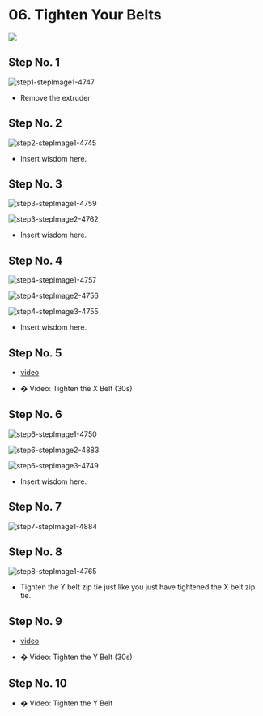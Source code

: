 # 06. Tighten Your Belts

![](https://d17kynu4zpq5hy.cloudfront.net/igi/imade3d/e1JUoUiB1FQHMwrC.medium)

## Step No. 1

![step1-stepImage1-4747](https://d17kynu4zpq5hy.cloudfront.net/igi/imade3d/fsFA634JcHLJIBo6.medium)

- Remove the extruder

## Step No. 2

![step2-stepImage1-4745](https://d17kynu4zpq5hy.cloudfront.net/igi/imade3d/rQC2ZgUHIP1LjvKQ.medium)

- Insert wisdom here.

## Step No. 3

![step3-stepImage1-4759](https://d17kynu4zpq5hy.cloudfront.net/igi/imade3d/d3DIqUNw2FRRN4J4.medium)

![step3-stepImage2-4762](https://d17kynu4zpq5hy.cloudfront.net/igi/imade3d/cJWJ2S2gvdqJUXAH.medium)

- Insert wisdom here.

## Step No. 4

![step4-stepImage1-4757](https://d17kynu4zpq5hy.cloudfront.net/igi/imade3d/vtqvcdroFdeiUUH3.medium)

![step4-stepImage2-4756](https://d17kynu4zpq5hy.cloudfront.net/igi/imade3d/PZpoDkYL3D4vaGVY.medium)

![step4-stepImage3-4755](https://d17kynu4zpq5hy.cloudfront.net/igi/imade3d/fKdGVXK2ZHTvrrir.medium)

- Insert wisdom here.

## Step No. 5

- [video](https://dozuki-guide-objects.s3.amazonaws.com/igo/video/imade3d/afZ1BOSlPTJSyJpA_MP4_720.mp4)

- � Video: Tighten the X Belt (30s)

## Step No. 6

![step6-stepImage1-4750](https://d17kynu4zpq5hy.cloudfront.net/igi/imade3d/pVduQ5bkpbNvPEBo.medium)

![step6-stepImage2-4883](https://d17kynu4zpq5hy.cloudfront.net/igi/imade3d/MEEEwhVBDrnDibor.medium)

![step6-stepImage3-4749](https://d17kynu4zpq5hy.cloudfront.net/igi/imade3d/ONJ4jPCBr14beiLr.medium)

- Insert wisdom here.

## Step No. 7

![step7-stepImage1-4884](https://d17kynu4zpq5hy.cloudfront.net/igi/imade3d/Kg2RdIPqnNfDMOvx.medium)


## Step No. 8

![step8-stepImage1-4765](https://d17kynu4zpq5hy.cloudfront.net/igi/imade3d/VUvYotPI6PiQrAjg.medium)

- Tighten the Y belt zip tie just like you just have tightened the X belt zip tie.

## Step No. 9

- [video](https://dozuki-guide-objects.s3.amazonaws.com/igo/video/imade3d/U4WjFP4fEjUYKYWa_MP4_720.mp4)

- � Video: Tighten the Y Belt (30s)

## Step No. 10


- � Video: Tighten the Y Belt
